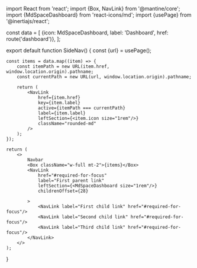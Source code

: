 import React from 'react';
import {Box, NavLink} from '@mantine/core';
import {MdSpaceDashboard} from 'react-icons/md';
import {usePage} from '@inertiajs/react';

const data = [
{icon: MdSpaceDashboard, label: 'Dashboard', href: route('dashboard')},
];

export default function SideNav() {
const {url} = usePage();

    const items = data.map((item) => {
        const itemPath = new URL(item.href, window.location.origin).pathname;
        const currentPath = new URL(url, window.location.origin).pathname;

        return (
            <NavLink
                href={item.href}
                key={item.label}
                active={itemPath === currentPath}
                label={item.label}
                leftSection={<item.icon size="1rem"/>}
                className="rounded-md"
            />
        );
    });

    return (
        <>
            Navbar
            <Box className="w-full mt-2">{items}</Box>
            <NavLink
                href="#required-for-focus"
                label="First parent link"
                leftSection={<MdSpaceDashboard size="1rem"/>}
                childrenOffset={28}

            >
                <NavLink label="First child link" href="#required-for-focus"/>
                <NavLink label="Second child link" href="#required-for-focus"/>
                <NavLink label="Third child link" href="#required-for-focus"/>
            </NavLink>
        </>
    );

}
